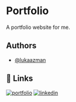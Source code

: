 
# Portfolio

A portfolio website for me.


## Authors

- [@lukaazman](https://www.github.com/lukaazman)


## 🔗 Links
[![portfolio](https://img.shields.io/badge/my_portfolio-000?style=for-the-badge&logo=ko-fi&logoColor=white)](https://lukaazman.github.io/Portfolio/)
[![linkedin](https://img.shields.io/badge/linkedin-0A66C2?style=for-the-badge&logo=linkedin&logoColor=white)](https://www.linkedin.com/in/luka-azman-0275a01b1/)

